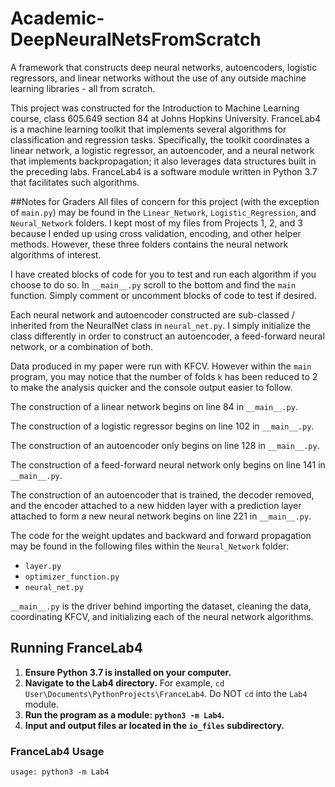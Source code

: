 # Academic-DeepNeuralNetsFromScratch
A framework that constructs deep neural networks, autoencoders, logistic regressors, and linear networks without the use of any outside machine learning libraries - all from scratch.

This project was constructed for the Introduction to Machine Learning course, class 605.649 section 84 at Johns Hopkins
University. FranceLab4 is a machine learning toolkit that implements several algorithms for classification and 
regression tasks. Specifically, the toolkit coordinates a linear network, a logistic regressor, an autoencoder, and a 
neural network that implements backpropagation; it also leverages data structures built in the preceding labs. 
FranceLab4 is a software module written in Python 3.7 that facilitates such algorithms.

##Notes for Graders
All files of concern for this project (with the exception of `main.py`) may be found in the `Linear_Network`,
`Logistic_Regression`, and `Neural_Network` folders. 
I kept most of my files from Projects 1, 2, and 3 because I ended up using cross validation, encoding, and other helper 
methods. However, these three folders contains the neural network algorithms of interest.

I have created blocks of code for you to test and run each algorithm if you choose to do so. In `__main__.py` scroll
to the bottom and find the `main` function. Simply comment or uncomment blocks of code to test if desired.

Each neural network and autoencoder constructed are sub-classed / inherited from the NeuralNet class in `neural_net.py`.
I simply initialize the class differently in order to construct an autoencoder, a feed-forward neural network, or
a combination of both.

Data produced in my paper were run with KFCV. However within the `main` program, you may notice that the number of 
folds `k` has been reduced to 2 to make the analysis quicker and the console output easier to follow.

The construction of a linear network begins on line 84 in `__main__.py`.

The construction of a logistic regressor begins on line 102 in `__main__.py`.

The construction of an autoencoder only begins on line 128 in `__main__.py`.

The construction of a feed-forward neural network only begins on line 141 in `__main__.py`.

The construction of an autoencoder that is trained, the decoder removed, and the encoder attached to a new hidden layer 
with a prediction layer attached to form a new neural network begins on line 221 in `__main__.py`.

The code for the weight updates and backward and forward propagation may be found in the following files within the 
`Neural_Network` folder:
- `layer.py`
- `optimizer_function.py`
- `neural_net.py`
  

`__main__.py` is the driver behind importing the dataset, cleaning the data, coordinating KFCV, and initializing each
of the neural network algorithms.


## Running FranceLab4
1. **Ensure Python 3.7 is installed on your computer.**
2. **Navigate to the Lab4 directory.** For example, `cd User\Documents\PythonProjects\FranceLab4`.
Do NOT `cd` into the `Lab4` module.
3. **Run the program as a module: `python3 -m Lab4`.**
4. **Input and output files ar located in the `io_files` subdirectory.** 


### FranceLab4 Usage

```commandline
usage: python3 -m Lab4
```


